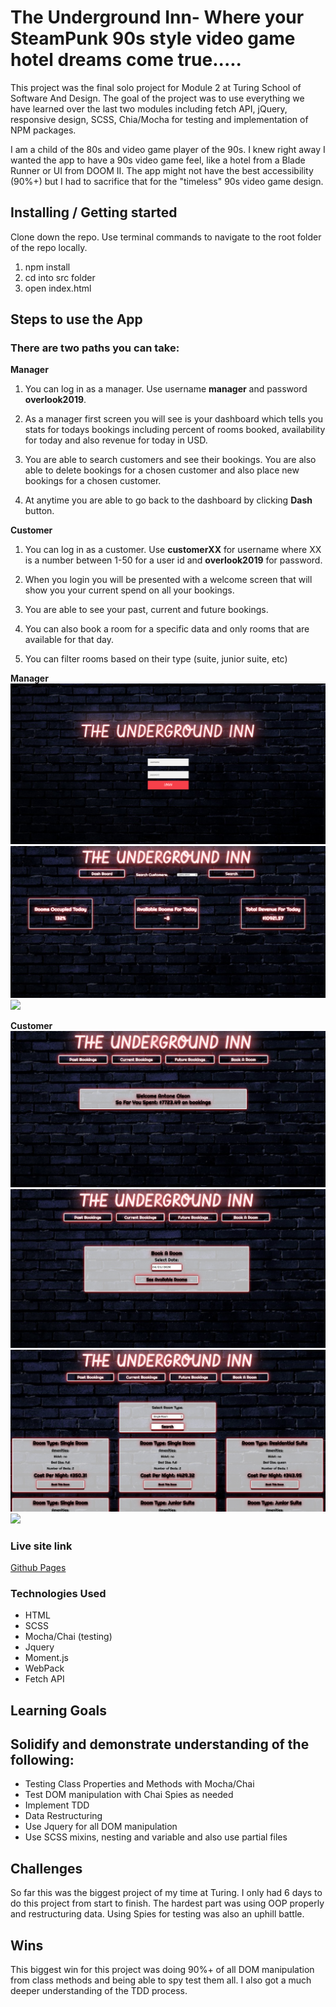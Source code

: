 # The Underground Inn- Where your SteamPunk 90s style video game hotel dreams come true.....

This project was the final solo project for Module 2 at Turing School of Software And Design. The goal of the project was to use everything we have learned over the last two modules including fetch API, jQuery, responsive design, SCSS, Chia/Mocha for testing and implementation of NPM packages.  


I am a child of the 80s and video game player of the 90s. I knew right away I wanted the app to have a 90s video game feel, like a hotel from a Blade Runner or UI from DOOM II. The app might not have the best accessibility (90%+) but I had to sacrifice that for the "timeless" 90s video game design.  


## Installing / Getting started

Clone down the repo. Use terminal commands to navigate to the root folder of the repo locally.

1. npm install
2. cd into src folder
3. open index.html

## Steps to use the App

### There are two paths you can take: 
 
 **Manager** 
  
 1. You can log in as a manager. Use username **manager** and password **overlook2019**.
 
 2. As a manager first screen you will see is your dashboard which tells you stats for todays bookings including percent 
 of rooms booked, availability for today and also revenue for today in USD. 
 
 3. You are able to search customers and see their bookings. You are also able to delete bookings for a chosen customer and 
 also place new bookings for a chosen customer. 
 
 4. At anytime you are able to go back to the dashboard by clicking **Dash** button. 

  **Customer**

  1. You can log in as a customer. Use  **customerXX** for username where XX is a number between 1-50 for a user id and **overlook2019** for password. 
  
  2. When you login you will be presented with a welcome screen that will show you your current spend on all your bookings. 
  3. You are able to see your past, current and future bookings. 
  4. You can also book a room for a specific data and only rooms that are available for that day. 
  5. You can filter rooms based on their type (suite, junior suite, etc)
 

**Manager**
![](src/screen-shots/log-in-screen.png)
![](src/screen-shots/manager-dash-board.png)
![](src/screen-shots/manager-interaction.gif)

**Customer**
![](src/screen-shots/customer-welcome-screen.png)
![](src/screen-shots/book-a-room-screen.png)
![](src/screen-shots/room-selector-customer.png)
![](src/screen_shots/customer-interaction.gif)


### Live site link
[Github Pages](https://ttarlov.github.io/)



### Technologies Used

* HTML
* SCSS
* Mocha/Chai (testing)
* Jquery
* Moment.js
* WebPack
* Fetch API


## Learning Goals

## Solidify and demonstrate understanding of the following:
* Testing Class Properties and Methods with Mocha/Chai
* Test DOM manipulation with Chai Spies as needed
* Implement TDD 
* Data Restructuring
* Use Jquery for all DOM manipulation
* Use SCSS mixins, nesting and variable and also use partial files



## Challenges

So far this was the biggest project of my time at Turing. I only had 6 days to do this project from start to finish. The hardest part was using OOP properly and restructuring data. Using Spies for testing was also an uphill battle. 

## Wins

This biggest win for this project was doing 90%+ of all DOM manipulation from class methods and being able to spy
test them all. I also got a much deeper understanding of the TDD process. 
